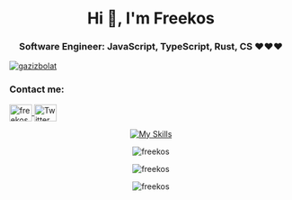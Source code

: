 <h1 align="center">Hi 👋, I'm Freekos</h1>
<h3 align="center">Software Engineer: JavaScript, TypeScript, Rust, CS ❤️❤️❤️</h3>

<p align="left"> 
  <a href="https://twitter.com/gazizbolat" target="blank">
    <img src="https://img.shields.io/twitter/follow/gazizbolat?logo=twitter&style=for-the-badge" alt="gazizbolat" />
  </a> 
</p>

<h3>Contact me:</h3>
<p align="left">
  <a href="https://dev.to/@freekos" target="blank">
    <img align="center" src="https://user-images.githubusercontent.com/81808264/213630380-b3e95ec2-e416-42fc-b207-3ea0e2d21f99.png" alt="freekos" height="30" width="40" />
  </a>
  <a href="https://twitter.com/gazizbolat" target="blank">
    <img align="center" src="https://raw.githubusercontent.com/rahuldkjain/github-profile-readme-generator/master/src/images/icons/Social/twitter.svg" alt="Twitter" height="30" width="40" />
  </a>
</p>

<p align="center">
  <a href="https://skillicons.dev/icons?i=javascript,typescript,rust,html,css,scss,emotion,materialui,styledcomponents,react,nextjs,remix,svelte,astro,reactivex,redux,solidity,vite,webpack,jest,firebase,figma,nodejs,express,nestjs,mongodb,postgres,git,github" target="blank">
    <img src="https://skillicons.dev/icons?i=javascript,typescript,rust,html,css,scss,emotion,materialui,styledcomponents,react,nextjs,remix,svelte,astro,reactivex,redux,solidity,vite,webpack,jest,firebase,figma,nodejs,express,nestjs,mongodb,postgres,git,github" alt="My Skills" />
  </a>
</p>

<p align="center">
  <img src="https://github-readme-stats.vercel.app/api?username=freekos&show_icons=true&locale=en" alt="freekos" />
</p>

<p align="center">
  <img src="https://github-readme-stats.vercel.app/api/top-langs?username=freekos&show_icons=true&locale=en&layout=compact" alt="freekos" />
</p>

<p align="center">
  <img src="https://github-readme-streak-stats.herokuapp.com/?user=freekos" alt="freekos" />
</p>
